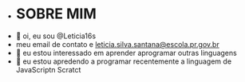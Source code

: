 - # SOBRE MIM
-  👋 oi, eu sou @Leticia16s
- meu email de contato e leticia.silva.santana@escola.pr.gov.br
- 🌱 eu estou interessado em aprender aprogramar outras linguagens
- 💞️ eu estou apredendo a programar recentemente a linguagem de JavaScriptn Scratct
